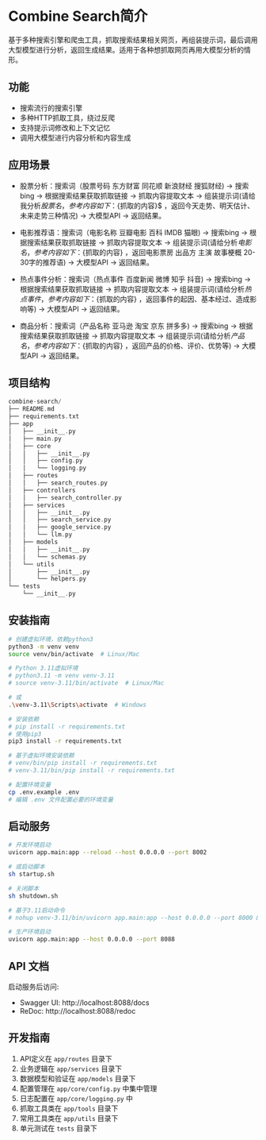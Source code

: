 # Combine Search简介

基于多种搜索引擎和爬虫工具，抓取搜索结果相关网页，再组装提示词，最后调用大型模型进行分析，返回生成结果。适用于各种想抓取网页再用大模型分析的情形。

## 功能

- 搜索流行的搜索引擎
- 多种HTTP抓取工具，绕过反爬
- 支持提示词修改和上下文记忆
- 调用大模型进行内容分析和内容生成

## 应用场景
- 股票分析：搜索词（股票号码 东方财富 同花顺 新浪财经 搜狐财经) -> 搜索bing -> 根据搜索结果获取抓取链接 -> 抓取内容提取文本   ->  组装提示词(请给我分析${股票名}，参考内容如下：${抓取的内容}$ ，返回今天走势、明天估计、未来走势三种情况) -> 大模型API -> 返回结果。

- 电影推荐语：搜索词（电影名称 豆瓣电影 百科  IMDB 猫眼) -> 搜索bing -> 根据搜索结果获取抓取链接 -> 抓取内容提取文本   ->  组装提示词(请给分析${电影名}，参考内容如下：${抓取的内容} ，返回电影票房 出品方 主演 故事梗概 20-30字的推荐语) -> 大模型API -> 返回结果。

- 热点事件分析：搜索词（热点事件 百度新闻 微博 知乎 抖音) -> 搜索bing -> 根据搜索结果获取抓取链接 -> 抓取内容提取文本   ->  组装提示词(请给分析${热点事件}，参考内容如下：${抓取的内容} ，返回事件的起因、基本经过、造成影响等) -> 大模型API -> 返回结果。

- 商品分析：搜索词（产品名称 亚马逊 淘宝 京东 拼多多) -> 搜索bing -> 根据搜索结果获取抓取链接 -> 抓取内容提取文本   ->  组装提示词(请给分析${产品名}，参考内容如下：${抓取的内容} ，返回产品的价格、评价、优势等) -> 大模型API -> 返回结果。

## 项目结构

```c
combine-search/
├── README.md
├── requirements.txt
├── app
│   ├── __init__.py
│   ├── main.py
│   ├── core
│   │   ├── __init__.py
│   │   ├── config.py
│   │   └── logging.py
│   ├── routes
│   │   ├── search_routes.py
│   ├── controllers
│   │   ├── search_controller.py
│   ├── services
│   │   ├── __init__.py
│   │   ├── search_service.py
│   │   ├── google_service.py
│   │   └── llm.py
│   ├── models
│   │   ├── __init__.py
│   │   └── schemas.py
│   └── utils
│       ├── __init__.py
│       └── helpers.py
└── tests
    └── __init__.py
```

## 安装指南

```bash
# 创建虚拟环境，依赖python3
python3 -m venv venv
source venv/bin/activate  # Linux/Mac

# Python 3.11虚拟环境
# python3.11 -m venv venv-3.11
# source venv-3.11/bin/activate  # Linux/Mac

# 或
.\venv-3.11\Scripts\activate  # Windows

# 安装依赖
# pip install -r requirements.txt
# 使用pip3
pip3 install -r requirements.txt

# 基于虚拟环境安装依赖
# venv/bin/pip install -r requirements.txt
# venv-3.11/bin/pip install -r requirements.txt

# 配置环境变量
cp .env.example .env
# 编辑 .env 文件配置必要的环境变量
```

## 启动服务

```bash
# 开发环境启动
uvicorn app.main:app --reload --host 0.0.0.0 --port 8002

# 或启动脚本
sh startup.sh

# 关闭脚本
sh shutdown.sh

# 基于3.11启动命令
# nohup venv-3.11/bin/uvicorn app.main:app --host 0.0.0.0 --port 8000 &

# 生产环境启动
uvicorn app.main:app --host 0.0.0.0 --port 8088
```

## API 文档

启动服务后访问:
- Swagger UI: http://localhost:8088/docs
- ReDoc: http://localhost:8088/redoc

## 开发指南

1. API定义在 `app/routes` 目录下
2. 业务逻辑在 `app/services` 目录下
3. 数据模型和验证在 `app/models` 目录下
4. 配置管理在 `app/core/config.py` 中集中管理
5. 日志配置在 `app/core/logging.py` 中
6. 抓取工具类在 `app/tools` 目录下
7. 常用工具类在 `app/utils` 目录下
8. 单元测试在 `tests` 目录下
